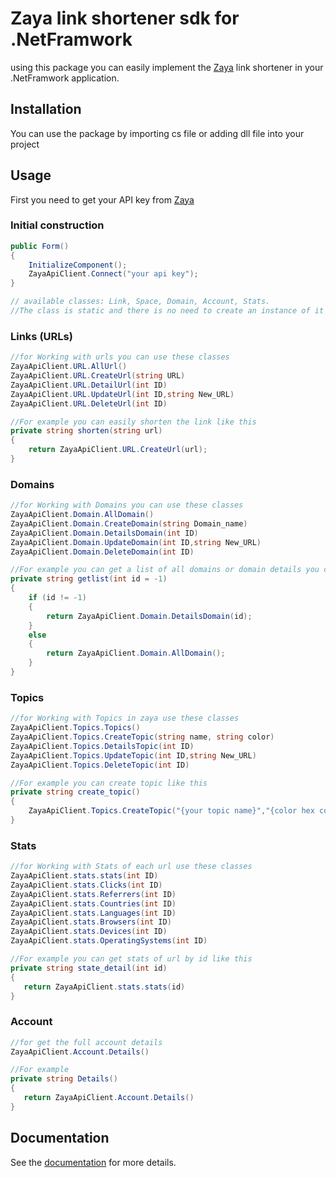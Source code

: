 # Zaya link shortener sdk for .NetFramwork
using this package you can easily implement the [Zaya](https://zaya.io) link shortener in your .NetFramwork application.
## Installation

You can use the package by importing cs file or adding dll file into your project

## Usage
First you need to get your API key from [Zaya](https://zaya.io/developers/api)
### Initial construction
```c#
public Form()
{
    InitializeComponent();
    ZayaApiClient.Connect("your api key");
}  

// available classes: Link, Space, Domain, Account, Stats.
//The class is static and there is no need to create an instance of it

```
### Links (URLs)
```c#
//for Working with urls you can use these classes
ZayaApiClient.URL.AllUrl()
ZayaApiClient.URL.CreateUrl(string URL)
ZayaApiClient.URL.DetailUrl(int ID)
ZayaApiClient.URL.UpdateUrl(int ID,string New_URL)
ZayaApiClient.URL.DeleteUrl(int ID)

//For example you can easily shorten the link like this
private string shorten(string url)
{
    return ZayaApiClient.URL.CreateUrl(url);
}
```
### Domains
```c#
//for Working with Domains you can use these classes
ZayaApiClient.Domain.AllDomain()
ZayaApiClient.Domain.CreateDomain(string Domain_name)
ZayaApiClient.Domain.DetailsDomain(int ID)
ZayaApiClient.Domain.UpdateDomain(int ID,string New_URL)
ZayaApiClient.Domain.DeleteDomain(int ID)

//For example you can get a list of all domains or domain details you create in zaya.io
private string getlist(int id = -1)
{
    if (id != -1)
    {
        return ZayaApiClient.Domain.DetailsDomain(id);
    }
    else
    {
        return ZayaApiClient.Domain.AllDomain();
    }
}
```

### Topics
```c#
//for Working with Topics in zaya use these classes
ZayaApiClient.Topics.Topics()
ZayaApiClient.Topics.CreateTopic(string name, string color)
ZayaApiClient.Topics.DetailsTopic(int ID)
ZayaApiClient.Topics.UpdateTopic(int ID,string New_URL)
ZayaApiClient.Topics.DeleteTopic(int ID)

//For example you can create topic like this
private string create_topic()
{
    ZayaApiClient.Topics.CreateTopic("{your topic name}","{color hex code}")
}

```
### Stats
```c#
//for Working with Stats of each url use these classes
ZayaApiClient.stats.stats(int ID)
ZayaApiClient.stats.Clicks(int ID)
ZayaApiClient.stats.Referrers(int ID)
ZayaApiClient.stats.Countries(int ID)
ZayaApiClient.stats.Languages(int ID)
ZayaApiClient.stats.Browsers(int ID)
ZayaApiClient.stats.Devices(int ID)
ZayaApiClient.stats.OperatingSystems(int ID)

//For example you can get stats of url by id like this
private string state_detail(int id)
{
   return ZayaApiClient.stats.stats(id)
}

```
### Account
```c#
//for get the full account details
ZayaApiClient.Account.Details()

//For example 
private string Details()
{
   return ZayaApiClient.Account.Details()
}

```
## Documentation
See the [documentation](https://zaya.io/developers) for more details.

